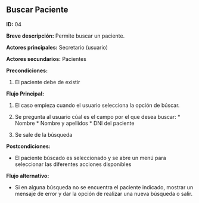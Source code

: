 ## Buscar Paciente

**ID:** 04


**Breve descripción:** Permite buscar un paciente.


**Actores principales:** Secretario (usuario)


**Actores secundarios:** Pacientes


**Precondiciones:**

1. El paciente debe de existir


**Flujo Principal:**

1. El caso empieza cuando el usuario selecciona la opción de búscar.

2. Se pregunta al usuario cúal es el campo por el que desea buscar:
        * Nombre 
        * Nombre y apellidos
        * DNI del paciente
    
3. Se sale de la búsqueda

**Postcondiciones:**

* El paciente búscado es seleccionado y se abre un menú para seleccionar las diferentes acciones disponibles

 **Flujo alternativo:**

* Si en alguna búsqueda no se encuentra el paciente indicado, mostrar un mensaje de error y dar la opción de realizar una nueva búsqueda o salir.

